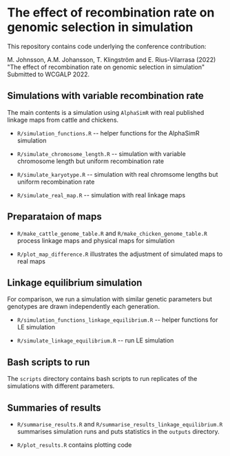 # The effect of recombination rate on genomic selection in simulation

This repository contains code underlying the conference contribution:

M. Johnsson, A.M. Johansson, T. Klingström and E. Rius-Vilarrasa (2022)
"The effect of recombination rate on genomic selection in simulation" 
Submitted to WCGALP 2022.


## Simulations with variable recombination rate

The main contents is a simulation using `AlphaSimR` with real published
linkage maps from cattle and chickens.

* `R/simulation_functions.R` -- helper functions for the AlphaSimR simulation

* `R/simulate_chromosome_length.R` -- simulation with variable chromosome
length but uniform recombination rate

* `R/simulate_karyotype.R` -- simulation with real chromsome lengths
but uniform recombination rate

* `R/simulate_real_map.R` -- simulation with real linkage maps


## Preparataion of maps

* `R/make_cattle_genome_table.R` and `R/make_chicken_genome_table.R` process
linkage maps and physical maps for simulation

* `R/plot_map_difference.R` illustrates the adjustment of simulated maps to
real maps


## Linkage equilibrium simulation

For comparison, we run a simulation with similar genetic parameters but
genotypes are drawn independently each generation.

* `R/simulation_functions_linkage_equilibrium.R` -- helper functions for
LE simulation

* `R/simulate_linkage_equilibrium.R` -- run LE simulation


## Bash scripts to run

The `scripts` directory contains bash scripts to run replicates of the
simulations with different parameters.


## Summaries of results

* `R/summarise_results.R` and `R/summarise_results_linkage_equilibrium.R` 
summarises simulation runs and puts statistics in the `outputs` directory.

* `R/plot_results.R` contains plotting code